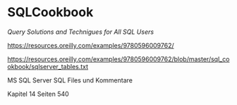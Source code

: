 # SQLCookbook

_Query Solutions and Technigues for All SQL Users_

https://resources.oreilly.com/examples/9780596009762/

https://resources.oreilly.com/examples/9780596009762/blob/master/sql_cookbook/sqlserver_tables.txt


MS SQL Server
SQL Files und Kommentare


Kapitel 14
Seiten 540


